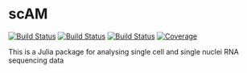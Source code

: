 # scAM

[![Build Status](https://github.com/murti-abhishek/scAM.jl/actions/workflows/CI.yml/badge.svg?branch=main)](https://github.com/murti-abhishek/scAM.jl/actions/workflows/CI.yml?query=branch%3Amain)
[![Build Status](https://travis-ci.com/murti-abhishek/scAM.jl.svg?branch=main)](https://travis-ci.com/murti-abhishek/scAM.jl)
[![Build Status](https://ci.appveyor.com/api/projects/status/github/murti-abhishek/scAM.jl?svg=true)](https://ci.appveyor.com/project/murti-abhishek/scAM-jl)
[![Coverage](https://codecov.io/gh/murti-abhishek/scAM.jl/branch/main/graph/badge.svg)](https://codecov.io/gh/murti-abhishek/scAM.jl)

This is a Julia package for analysing single cell and single nuclei RNA sequencing data